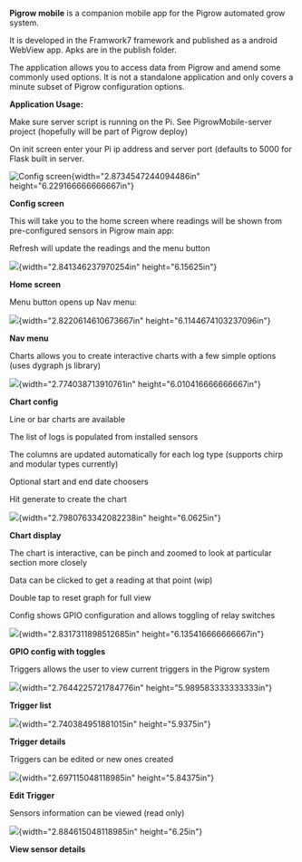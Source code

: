 **Pigrow mobile** is a companion mobile app for the Pigrow automated
grow system.

It is developed in the Framwork7 framework and published as a android
WebView app. Apks are in the publish folder.

The application allows you to access data from Pigrow and amend some
commonly used options. It is not a standalone application and only
covers a minute subset of Pigrow configuration options.

**Application Usage:**

Make sure server script is running on the Pi. See PigrowMobile-server
project (hopefully will be part of Pigrow deploy)

On init screen enter your Pi ip address and server port (defaults to
5000 for Flask built in server.

![Config screen](/../../blob/master/ReadME/chart%20options.jpg?raw=true){width="2.8734547244094486in"
height="6.229166666666667in"}

**Config screen**

This will take you to the home screen where readings will be shown from
pre-configured sensors in Pigrow main app:

Refresh will update the readings and the menu button

![](media/image2.jpeg){width="2.841346237970254in" height="6.15625in"}

**Home screen**

Menu button opens up Nav menu:

![](media/image3.jpeg){width="2.8220614610673667in"
height="6.1144674103237096in"}

**Nav menu**

Charts allows you to create interactive charts with a few simple options
(uses dygraph js library)

![](media/image4.jpeg){width="2.774038713910761in"
height="6.010416666666667in"}

**Chart config**

Line or bar charts are available

The list of logs is populated from installed sensors

The columns are updated automatically for each log type (supports chirp
and modular types currently)

Optional start and end date choosers

Hit generate to create the chart

![](media/image5.jpeg){width="2.7980763342082238in" height="6.0625in"}

**Chart display**

The chart is interactive, can be pinch and zoomed to look at particular
section more closely

Data can be clicked to get a reading at that point (wip)

Double tap to reset graph for full view

Config shows GPIO configuration and allows toggling of relay switches

![](media/image6.jpeg){width="2.8317311898512685in"
height="6.135416666666667in"}

**GPIO config with toggles**

Triggers allows the user to view current triggers in the Pigrow system

![](media/image7.jpeg){width="2.7644225721784776in"
height="5.989583333333333in"}

**Trigger list**

![](media/image8.jpeg){width="2.740384951881015in" height="5.9375in"}

**Trigger details**

Triggers can be edited or new ones created

![](media/image9.jpeg){width="2.697115048118985in" height="5.84375in"}

**Edit Trigger**

Sensors information can be viewed (read only)

![](media/image10.jpeg){width="2.884615048118985in" height="6.25in"}

**View sensor details**
